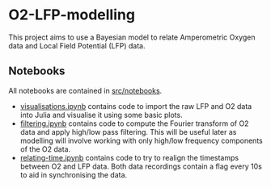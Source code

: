 # O2-LFP-modelling

This project aims to use a Bayesian model to relate Amperometric Oxygen data and Local Field Potential (LFP) data.

## Notebooks

All notebooks are contained in [src/notebooks](src/notebooks/).

- [visualisations.ipynb](src/notebooks/visualisations.ipynb) contains code to import the raw LFP and O2 data into Julia and visualise it using some basic plots.
- [filtering.ipynb](src/notebooks/filtering.ipynb) contains code to compute the Fourier transform of O2 data and apply high/low pass filtering. This will be useful later as modelling will involve working with only high/low frequency components of the O2 data. 
- [relating-time.ipynb](src/notebooks/relating-time.ipynb) contains code to try to realign the timestamps between O2 and LFP data. Both data recordings contain a flag every 10s to aid in synchronising the data.